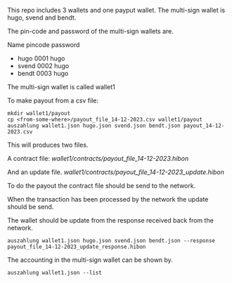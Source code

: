 This repo includes 3 wallets and one payput wallet.
The multi-sign wallet is hugo, svend and bendt.

The pin-code and password of the multi-sign wallets are.

Name pincode password
- hugo 0001 hugo
- svend 0002 hugo
- bendt 0003 hugo

The multi-sign wallet is called wallet1

To make payout from a csv file:
```
mkdir wallet1/payout
cp <from-some-where>/payout_file_14-12-2023.csv wallet1/payout
auszahlung wallet1.json hugo.json svend.json bendt.json payout_14-12-2023.csv
```
This will produces two files.

A contract file:
*wallet1/contracts/payout_file_14-12-2023.hibon*

And an update file.
*wallet1/contracts/payout_file_14-12-2023_update.hibon*

To do the payout the contract file should be send to the network.

When the transaction has been processed by the network the update should be send.

The wallet should be update from the response received back from the network.

```
auszahlung wallet1.json hugo.json svend.json bendt.json --response payout_file_14-12-2023_update_response.hibon
```

The accounting in the multi-sign wallet can be shown by.
```
auszahlung wallet1.json --list
```



